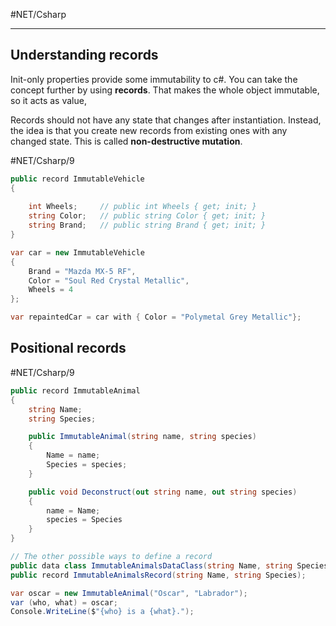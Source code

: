 #NET/Csharp 

---

## Understanding records

Init-only properties provide some immutability to c#. You can take the concept further by using **records**. That makes the whole object immutable, so it acts as value,

Records should not have any state that changes after instantiation. Instead, the idea is that you create new records from existing ones with any changed state. This is called **non-destructive mutation**.

#NET/Csharp/9
```cs
public record ImmutableVehicle
{
	
	int Wheels; 	// public int Wheels { get; init; }
	string Color;	// public string Color { get; init; }
	string Brand;	// public string Brand { get; init; }
}

var car = new ImmutableVehicle
{
	Brand = "Mazda MX-5 RF",
	Color = "Soul Red Crystal Metallic",
	Wheels = 4
};

var repaintedCar = car with { Color = "Polymetal Grey Metallic"};

```

## Positional records

#NET/Csharp/9
```cs
public record ImmutableAnimal
{
	string Name;
	string Species;

	public ImmutableAnimal(string name, string species)
	{
		Name = name;
		Species = species;
	}

	public void Deconstruct(out string name, out string species)
	{
		name = Name;
		species = Species
	}
}

// The other possible ways to define a record
public data class ImmutableAnimalsDataClass(string Name, string Species);
public record ImmutableAnimalsRecord(string Name, string Species);

var oscar = new ImmutableAnimal("Oscar", "Labrador");
var (who, what) = oscar;
Console.WriteLine($"{who} is a {what}.");
```